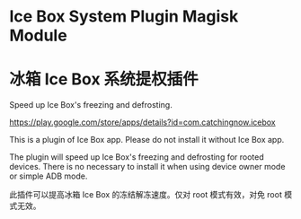 # Ice Box System Plugin Magisk Module

# 冰箱 Ice Box 系统提权插件

Speed up Ice Box's freezing and defrosting.

<https://play.google.com/store/apps/details?id=com.catchingnow.icebox>

This is a plugin of Ice Box app. Please do not install it without Ice Box app.

The plugin will speed up Ice Box's freezing and defrosting for rooted devices. There is no necessary to install it when using device owner mode or simple ADB mode.

此插件可以提高冰箱 Ice Box 的冻结解冻速度。仅对 root 模式有效，对免 root 模式无效。
